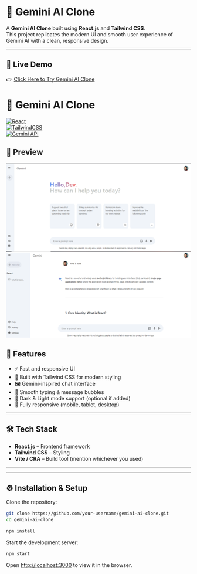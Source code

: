 # 🚀 Gemini AI Clone

A **Gemini AI Clone** built using **React.js** and **Tailwind CSS**.  
This project replicates the modern UI and smooth user experience of Gemini AI with a clean, responsive design.

---

## 🔗 Live Demo

👉 [Click Here to Try Gemini AI Clone](gemini-clone-alpha-pearl.vercel.app)

# 🚀 Gemini AI Clone

[![React](https://img.shields.io/badge/React-18-blue?logo=react)](https://reactjs.org/)  
[![TailwindCSS](https://img.shields.io/badge/TailwindCSS-4.0-38B2AC?logo=tailwindcss)](https://tailwindcss.com/)  
[![Gemini API](https://img.shields.io/badge/Google-Gemini%20API-orange?logo=google)](https://aistudio.google.com/)

## 📸 Preview

![Responsive-Website](./src/assets/homepage.PNG)
![Responsive-Website](./src/assets/result.PNG)

## 📌 Features

- ⚡ Fast and responsive UI
- 🎨 Built with Tailwind CSS for modern styling
- 🖼️ Gemini-inspired chat interface
- 💬 Smooth typing & message bubbles
- 🌙 Dark & Light mode support (optional if added)
- 📱 Fully responsive (mobile, tablet, desktop)

---

## 🛠️ Tech Stack

- **React.js** – Frontend framework
- **Tailwind CSS** – Styling
- **Vite / CRA** – Build tool (mention whichever you used)

---

---

## ⚙️ Installation & Setup

Clone the repository:

```bash
git clone https://github.com/your-username/gemini-ai-clone.git
cd gemini-ai-clone
```

```bash
npm install
```

Start the development server:

```bash
npm start
```

Open [http://localhost:3000](http://localhost:3000) to view it in the browser.
